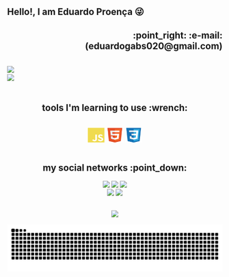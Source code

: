 ## Hello!, I am Eduardo Proença :stuck_out_tongue_winking_eye:
  <div align= "right">
  <h2> :point_right: :e-mail: (eduardogabs020@gmail.com) </h2>
  </div>
 
 
 </br>
 <div align="left"
  <a href="https://github.com/eduardoproenca">
  <img height="180em" src="https://github-readme-stats.vercel.app/api?username=eduardoproenca&show_icons=true&theme=dark&include_all_commits=true&count_private=true"/>
  <div align="left">
  <img height="140em" src="https://github-readme-stats.vercel.app/api/top-langs/?username=eduardoproenca&layout=compact&langs_count=7&theme=dark"/>
 </div>

</br>
 <div align="center">
  <h2>  tools I'm learning to use :wrench: </h2>
  <div style="display: inline_block"><br>
  <img align="center" alt="Edu-Js" height="35" width="40" src="https://raw.githubusercontent.com/devicons/devicon/master/icons/javascript/javascript-plain.svg">
  <img align="center" alt="Edu-HTML" height="35" width="40" src="https://raw.githubusercontent.com/devicons/devicon/master/icons/html5/html5-original.svg">
  <img align="center" alt="Edu-CSS" height="35" width="40" src="https://raw.githubusercontent.com/devicons/devicon/master/icons/css3/css3-original.svg">
 </div>

</br>
<div align="center">
   <h2> my social networks :point_down: </h2>
   <a href="https://web.facebook.com/GabrielZeus2002/" target="_blank"><img src="https://img.shields.io/badge/Facebook-1877F2?style=for-the-badge&logo=facebook&logoColor=pink" target="_blank"></a> 
  <a href="https://www.instagram.com/gab_proenca/" target="_blank"><img src="https://img.shields.io/badge/Instagram-E4405F?style=for-the-badge&logo=instagram&logoColor=black" target="_blank"></a> 
  <a href="https://www.linkedin.com/in/eduardo-gabriel-proen%C3%A7a-de-carvalho-progms01000111/" target="_blank"><img src="https://img.shields.io/badge/-LinkedIn-%230077B5?style=for-the-badge&logo=linkedin&logoColor=white" target="_blank"></a>  </br>
  <a href = "mailto:eduardogabs020@gmail.com"><img src="https://img.shields.io/badge/Gmail-D14836?style=for-the-badge&logo=gmail&logoColor=white" target="_blank"></a>
  <a href = "https://twitter.com/eduardogamesb11" target="_blank"><img src="https://img.shields.io/badge/twitter-%231DA1F2?style=for-the-badge&logo=Twitter&logoColor=purple" target="_blank"></a>
 </div>

</br>
<p align="center">   <img alingn="center" src="https://profile-counter.glitch.me/eduardoproenca/count.svg" /></p>

![snake gif](https://github.com/eduardoproenca/eduardoproenca/blob/output/github-contribution-grid-snake.svg)
